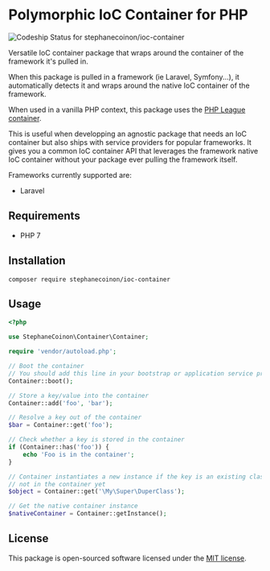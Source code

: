 # Polymorphic IoC Container for PHP

![Codeship Status for stephanecoinon/ioc-container](https://app.codeship.com/projects/81270d00-65ae-0135-dc38-623163ca562f/status?branch=master)

Versatile IoC container package that wraps around the container of the framework it's pulled in.

When this package is pulled in a framework (ie Laravel, Symfony...), it automatically detects it and wraps around the native IoC container of the framework.

When used in a vanilla PHP context, this package uses the [PHP League container](http://container.thephpleague.com).

This is useful when developping an agnostic package that needs an IoC container but also ships with service providers for popular frameworks. It gives you a common IoC container API that leverages the framework native IoC container without your package ever pulling the framework itself.

Frameworks currently supported are:
- Laravel

## Requirements

- PHP 7

## Installation

```
composer require stephanecoinon/ioc-container
```

## Usage

```php
<?php

use StephaneCoinon\Container\Container;

require 'vendor/autoload.php';

// Boot the container
// You should add this line in your bootstrap or application service provider
Container::boot();

// Store a key/value into the container
Container::add('foo', 'bar');

// Resolve a key out of the container
$bar = Container::get('foo');

// Check whether a key is stored in the container
if (Container::has('foo')) {
    echo 'Foo is in the container';
}

// Container instantiates a new instance if the key is an existing class that's
// not in the container yet
$object = Container::get('\My\Super\DuperClass');

// Get the native container instance
$nativeContainer = Container::getInstance();
```

## License

This package is open-sourced software licensed under the [MIT license](https://opensource.org/licenses/MIT).
